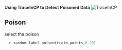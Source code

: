 **Using TraceInCP to Detect Poisoned Data**
![TraceInCP](https://github.com/Ziyad-Y/TraceIn-Posion-Detection/blob/main/tracincp.png)

## Poison ##  
select the poison
```python
  r.random_label_poison(train_points,0.20)
```
